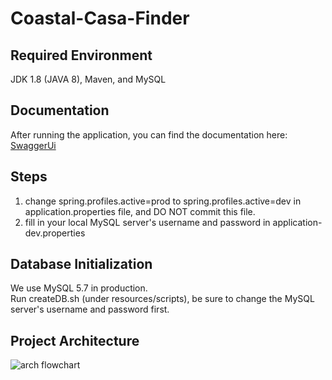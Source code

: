 # Coastal-Casa-Finder

## Required Environment
JDK 1.8 (JAVA 8), Maven, and MySQL

## Documentation
After running the application, you can find the documentation here: [SwaggerUi](http://localhost:8080/swagger-ui.html#/)

## Steps

1. change spring.profiles.active=prod to spring.profiles.active=dev in application.properties file, and DO NOT commit this file. 
2. fill in your local MySQL server's username and password in application-dev.properties

## Database Initialization
We use MySQL 5.7 in production.   
Run createDB.sh (under resources/scripts), be sure to change the MySQL server's username and password first. 

## Project Architecture

![arch flowchart](https://user-images.githubusercontent.com/52941906/223553615-5803f44d-dea9-43ab-823e-2aea17c91062.png)
